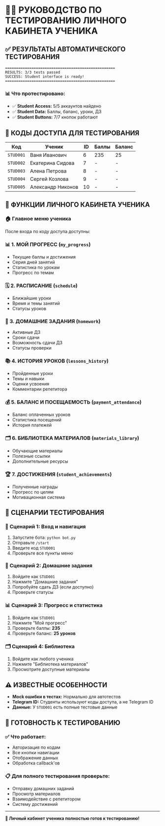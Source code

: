 # 👨‍🎓 РУКОВОДСТВО ПО ТЕСТИРОВАНИЮ ЛИЧНОГО КАБИНЕТА УЧЕНИКА

## ✅ РЕЗУЛЬТАТЫ АВТОМАТИЧЕСКОГО ТЕСТИРОВАНИЯ

```
==================================================
RESULTS: 3/3 tests passed
SUCCESS: Student interface is ready!
==================================================
```

### 📊 Что протестировано:
- ✅ **Student Access:** 5/5 аккаунтов найдено
- ✅ **Student Data:** Баллы, баланс, уроки, ДЗ 
- ✅ **Student Buttons:** 7/7 кнопок работают

## 🎯 КОДЫ ДОСТУПА ДЛЯ ТЕСТИРОВАНИЯ

| Код      | Ученик             | ID | Баллы | Баланс |
|----------|-------------------|----|----- |--------|
| `STUD001` | Ваня Иванович    | 6  | 235   | 25     |
| `STUD002` | Екатерина Сидова | 7  | -     | -      |
| `STUD003` | Алена Петрова    | 8  | -     | -      |
| `STUD004` | Сергей Козлова   | 9  | -     | -      |
| `STUD005` | Александр Никонов| 10 | -     | -      |

## 📱 ФУНКЦИИ ЛИЧНОГО КАБИНЕТА УЧЕНИКА

### 🏠 **Главное меню ученика**
После входа по коду доступа доступны:

### 📊 **1. МОЙ ПРОГРЕСС** (`my_progress`)
- Текущие баллы и достижения
- Серия дней занятий
- Статистика по урокам
- Прогресс по темам

### 🗓️ **2. РАСПИСАНИЕ** (`schedule`) 
- Ближайшие уроки
- Время и темы занятий
- Статусы уроков

### 📝 **3. ДОМАШНИЕ ЗАДАНИЯ** (`homework`)
- Активные ДЗ
- Сроки сдачи
- Возможность сдачи ДЗ
- Статусы проверки

### 📚 **4. ИСТОРИЯ УРОКОВ** (`lessons_history`)
- Пройденные уроки
- Темы и навыки
- Оценки усвоения
- Комментарии репетитора

### 💰 **5. БАЛАНС И ПОСЕЩАЕМОСТЬ** (`payment_attendance`)
- Баланс оплаченных уроков
- Статистика посещений
- История платежей

### 🗂️ **6. БИБЛИОТЕКА МАТЕРИАЛОВ** (`materials_library`)
- Обучающие материалы
- Полезные ссылки
- Дополнительные ресурсы

### 🏆 **7. ДОСТИЖЕНИЯ** (`student_achievements`)
- Полученные награды
- Прогресс по целям
- Мотивационная система

## 🧪 СЦЕНАРИИ ТЕСТИРОВАНИЯ

### 🎯 **Сценарий 1: Вход и навигация**
1. Запустите бота: `python bot.py`
2. Отправьте `/start`
3. Введите код `STUD001`
4. Проверьте все пункты меню

### 📝 **Сценарий 2: Домашние задания**
1. Войдите как `STUD001`
2. Нажмите "Домашние задания"
3. Попробуйте сдать ДЗ (если доступно)
4. Проверьте статусы

### 📊 **Сценарий 3: Прогресс и статистика**
1. Войдите как `STUD001` 
2. Нажмите "Мой прогресс"
3. Проверьте баллы: **235**
4. Проверьте баланс: **25 уроков**

### 🗂️ **Сценарий 4: Библиотека**
1. Войдите как любого ученика
2. Нажмите "Библиотека материалов"
3. Просмотрите доступные материалы

## ⚠️ ИЗВЕСТНЫЕ ОСОБЕННОСТИ

- **Mock ошибки в тестах:** Нормально для автотестов
- **Telegram ID:** Студенты используют коды доступа, а не Telegram ID
- **Данные:** У `STUD001` есть полные тестовые данные

## 🚀 ГОТОВНОСТЬ К ТЕСТИРОВАНИЮ

### ✅ **Что работает:**
- Авторизация по кодам
- Все кнопки навигации
- Отображение данных
- Обработка callback'ов

### 📋 **Для полного тестирования проверьте:**
- Отправку домашних заданий
- Просмотр материалов
- Взаимодействие с репетитором
- Систему достижений

---

**🎯 Личный кабинет ученика полностью готов к тестированию!**